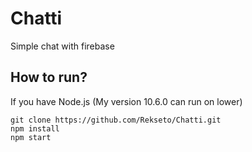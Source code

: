 # Chatti

Simple chat with firebase

## How to run?

If you have Node.js (My version 10.6.0 can run on lower)

```
git clone https://github.com/Rekseto/Chatti.git
npm install
npm start
```
